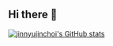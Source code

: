## Hi there 👋

<!--
**jinnyujinchoi/jinnyujinchoi** is a ✨ _special_ ✨ repository because its `README.md` (this file) appears on your GitHub profile.

Here are some ideas to get you started:

- 🔭 I’m currently working on ...
- 🌱 I’m currently learning ...
- 👯 I’m looking to collaborate on ...
- 🤔 I’m looking for help with ...
- 💬 Ask me about ...
- 📫 How to reach me: ...
- 😄 Pronouns: ...
- ⚡ Fun fact: ...
-->

[![jinnyujinchoi's GitHub stats](https://github-readme-stats.vercel.app/api?username=jinnyujinchoi)](https://github.com/jinnyujinchoi/github-readme-stats)
